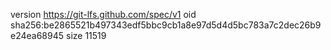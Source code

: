 version https://git-lfs.github.com/spec/v1
oid sha256:be2865521b497343edf5bbc9cb1a8e97d5d4d5bc783a7c2dec26b9e24ea68945
size 11519
